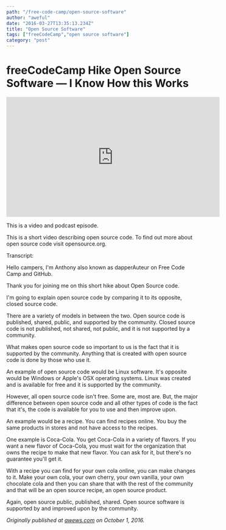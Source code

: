 ```yaml
---
path: "/free-code-camp/open-source-software"
author: "aweful"
date: "2016-03-27T13:35:13.234Z"
title: "Open Source Software"
tags: ["freeCodeCamp","open source software"]
category: "post"
---
```

# freeCodeCamp Hike Open Source Software — I Know How this Works

<center><iframe width="560" height="315" src="https://www.youtube.com/embed/o0Pi0966BOM" frameborder="0" allow="accelerometer; autoplay; encrypted-media; gyroscope; picture-in-picture" allowfullscreen></iframe></center>

This is a video and podcast episode.

This is a short video describing open source code. To find out more about open source code visit opensource.org.

Transcript:

Hello campers, I'm Anthony also known as dapperAuteur on Free Code Camp and GitHub.

Thank you for joining me on this short hike about Open Source code.

I'm going to explain open source code by comparing it to its opposite, closed source code.

There are a variety of models in between the two. Open source code is published, shared, public, and supported by the community. Closed source code is not published, not shared, not public, and it is not supported by a community.

What makes open source code so important to us is the fact that it is supported by the community. Anything that is created with open source code is done by those who use it.

An example of open source code would be Linux software. It's opposite would be Windows or Apple's OSX operating systems. Linux was created and is available for free and it is supported by the community. 

However, all open source code isn't free. Some are, most are. But, the major difference between open source code and all other types of code is the fact that it's, the code is available for you to use and then improve upon. 

An example would be a recipe. You can find recipes online. You buy the same products in stores and not have access to the recipes. 

One example is Coca-Cola. You get Coca-Cola in a variety of flavors. If you want a new flavor of Coca-Cola, you must wait for the organization that owns the recipe to make that new flavor. You can ask for it, but there's no guarantee you'll get it. 

With a recipe you can find for your own cola online, you can make changes to it. Make your own cola, your own cherry, your own vanilla, your own chocolate cola and then you can share that with the rest of the community and that will be an open source recipe, an open source product.

Again, open source public, published, shared.  Open source software is supported by and improved upon by the community. 

*Originally published at [awews.com](http://awews.com/i-know-how-this-works/2016/10/01/freecodecamp-hike-open-source-software) on October 1, 2016.*

